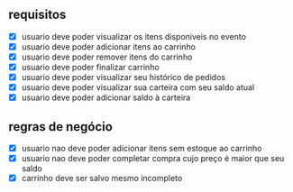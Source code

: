 ## requisitos
- [x] usuario deve poder visualizar os itens disponiveis no evento
- [x] usuario deve poder adicionar itens ao carrinho
- [x] usuario deve poder remover itens do carrinho
- [x] usuario deve poder finalizar carrinho
- [x] usuario deve poder visualizar seu histórico de pedidos
- [x] usuario deve poder visualizar sua carteira com seu saldo atual
- [x] usuario deve poder adicionar saldo à carteira

## regras de negócio
- [x] usuario nao deve poder adicionar itens sem estoque ao carrinho
- [x] usuario nao deve poder completar compra cujo preço é maior que seu saldo
- [x] carrinho deve ser salvo mesmo incompleto